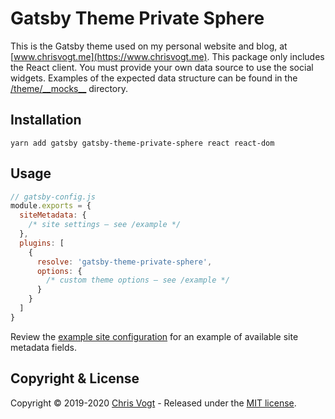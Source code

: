 # Gatsby Theme Private Sphere

This is the Gatsby theme used on my personal website and blog, at [www.chrisvogt.me](https://www.chrisvogt.me). This package only includes the React client. You must provide your own data source to use the social widgets. Examples of the expected data structure can be found in the [/theme/\_\_mocks\_\_](https://github.com/chrisvogt/gatsby-theme-private-sphere/tree/master/theme/__mocks__) directory.

## Installation

```
yarn add gatsby gatsby-theme-private-sphere react react-dom
```

## Usage

```js
// gatsby-config.js
module.exports = {
  siteMetadata: {
    /* site settings – see /example */
  },
  plugins: [
    {
      resolve: 'gatsby-theme-private-sphere',
      options: {
        /* custom theme options – see /example */
      }
    }
  ]
}
```

Review the [example site configuration](https://github.com/chrisvogt/gatsby-theme-private-sphere/tree/master/example/gatsby-config.js) for an example of available site metadata fields.

## Copyright & License

Copyright © 2019-2020 [Chris Vogt](https://www.chrisvogt.me) - Released under the [MIT license](https://github.com/chrisvogt/gatsby-theme-private-sphere/tree/master/LICENSE).
